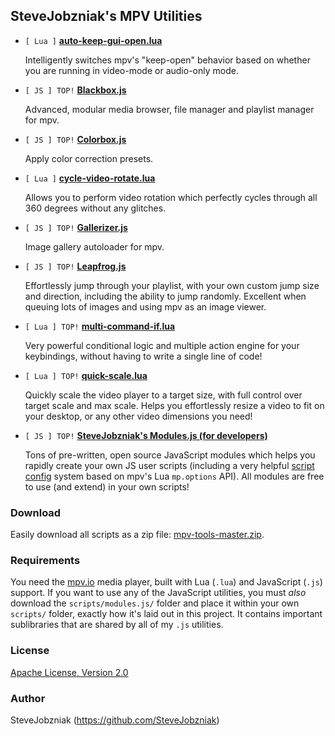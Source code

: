 ## SteveJobzniak's MPV Utilities

* `[ Lua ]` **[auto-keep-gui-open.lua](https://github.com/SteveJobzniak/mpv-tools/blob/master/scripts/auto-keep-gui-open.lua)**

  Intelligently switches mpv's "keep-open" behavior based on whether you are
  running in video-mode or audio-only mode.

* `[ JS ] TOP!` **[Blackbox.js](https://github.com/SteveJobzniak/mpv-tools/blob/master/scripts/Blackbox.js)**

  Advanced, modular media browser, file manager and playlist manager for mpv.

* `[ JS ] TOP!` **[Colorbox.js](https://github.com/SteveJobzniak/mpv-tools/blob/master/scripts/Colorbox.js)**

  Apply color correction presets.

* `[ Lua ]` **[cycle-video-rotate.lua](https://github.com/SteveJobzniak/mpv-tools/blob/master/scripts/cycle-video-rotate.lua)**

  Allows you to perform video rotation which perfectly cycles through all 360
  degrees without any glitches.
  
* `[ JS ] TOP!` **[Gallerizer.js](https://github.com/SteveJobzniak/mpv-tools/blob/master/scripts/Gallerizer.js)**

  Image gallery autoloader for mpv.

* `[ JS ] TOP!` **[Leapfrog.js](https://github.com/SteveJobzniak/mpv-tools/blob/master/scripts/Leapfrog.js)**

  Effortlessly jump through your playlist, with your own custom jump size and
  direction, including the ability to jump randomly. Excellent when queuing lots
  of images and using mpv as an image viewer.

* `[ Lua ] TOP!` **[multi-command-if.lua](https://github.com/SteveJobzniak/mpv-tools/blob/master/scripts/multi-command-if.lua)**

  Very powerful conditional logic and multiple action engine for your
  keybindings, without having to write a single line of code!

* `[ Lua ] TOP!` **[quick-scale.lua](https://github.com/SteveJobzniak/mpv-tools/blob/master/scripts/quick-scale.lua)**

  Quickly scale the video player to a target size, with full control over target
  scale and max scale. Helps you effortlessly resize a video to fit on your
  desktop, or any other video dimensions you need!

* `[ JS ] TOP!` **[SteveJobzniak's Modules.js (for developers)](https://github.com/SteveJobzniak/mpv-tools/tree/master/scripts/modules.js)**

  Tons of pre-written, open source JavaScript modules which helps you rapidly
  create your own JS user scripts (including a very helpful [script config](https://github.com/SteveJobzniak/mpv-tools/blob/master/scripts/modules.js/Options.js)
  system based on mpv's Lua `mp.options` API). All modules are free to use (and
  extend) in your own scripts!

### Download

Easily download all scripts as a zip file: [mpv-tools-master.zip](https://github.com/SteveJobzniak/mpv-tools/archive/master.zip).

### Requirements

You need the [mpv.io](http://mpv.io) media player, built with Lua (`.lua`) and
JavaScript (`.js`) support. If you want to use any of the JavaScript utilities,
you must _also_ download the `scripts/modules.js/` folder and place it within
your own `scripts/` folder, exactly how it's laid out in this project. It
contains important sublibraries that are shared by all of my `.js` utilities.

### License

[Apache License, Version 2.0](http://www.apache.org/licenses/LICENSE-2.0)

### Author

SteveJobzniak (https://github.com/SteveJobzniak)
